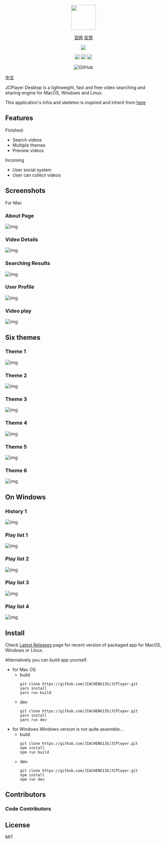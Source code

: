 <p align="center">
<img width='80px;' height="80px;" src='https://github.com/JIACHENG135/Electron-React-Book-Searcher/blob/master/assets/app-icon/app-icon%40128.png'>
</p>
<p align="center">
<a href="http://jcplayer.me/" target="_blank">官网</a>
<a href="https://github.com/jiacheng135/JCPlayer/issues" target="_blank">反馈</a>
</p>
<p align="center">
<img src="https://forthebadge.com/images/badges/built-with-love.svg">
<p>
<p align="center">
<img src="https://aleen42.github.io/badges/src/react.svg">
<img src="https://aleen42.github.io/badges/src/typescript.svg">
<img src="https://aleen42.github.io/badges/src/webpack.svg">
</p>
<p align="center">
<img alt="GitHub" src="https://github.com/JIACHENG135/JCPlayer/workflows/Build%20Electron%20App%20For%20Win/Mac/badge.svg?branch=v1.0.10">
</p>


<p><a href="https://github.com/JIACHENG135/JCPlayer/blob/master/README.zh-cn.md">中文</a></p>
JCPlayer Desktop is a lightweight, fast and free video searching and sharing engine for MacOS, Windows and Linux.

This application's infra and skeleton is inspired and inherit from <a href="https://github.com/lanten/electron-antd"> here </a>

## Features

Finished:

- Search videos
- Multiple themes
- Preview videos

Incoming
- User social system
- User can collect videos

## Screenshots
For Mac
### About Page
![img](https://github.com/JIACHENG135/JCPlayer/blob/master/assets/demo-jpg/About.png)
### Video Details
![img](https://github.com/JIACHENG135/JCPlayer/blob/master/assets/demo-jpg/Details.png)
### Searching Results
![img](https://github.com/JIACHENG135/JCPlayer/blob/master/assets/demo-jpg/Results.png)
### User Profile
![img](https://github.com/JIACHENG135/JCPlayer/blob/master/assets/demo-jpg/UserPage.png)
### Video play
![img](https://github.com/JIACHENG135/JCPlayer/blob/master/assets/demo-jpg/Play.png)

## Six themes
### Theme 1
![img](https://github.com/JIACHENG135/JCPlayer/blob/master/assets/demo-jpg/Theme1.png)
### Theme 2
![img](https://github.com/JIACHENG135/JCPlayer/blob/master/assets/demo-jpg/Theme2.png)
### Theme 3
![img](https://github.com/JIACHENG135/JCPlayer/blob/master/assets/demo-jpg/Theme3.png)
### Theme 4
![img](https://github.com/JIACHENG135/JCPlayer/blob/master/assets/demo-jpg/Theme4.png)
### Theme 5
![img](https://github.com/JIACHENG135/JCPlayer/blob/master/assets/demo-jpg/Theme5.png)
### Theme 6
![img](https://github.com/JIACHENG135/JCPlayer/blob/master/assets/demo-jpg/Theme7.png)

## On Windows
### History 1
![img](https://github.com/JIACHENG135/JCPlayer/blob/master/assets/demo-jpg/History-win-1.jpg)
### Play list 1
![img](https://github.com/JIACHENG135/JCPlayer/blob/master/assets/demo-jpg/PlayList-win-1.jpg)
### Play list 2
![img](https://github.com/JIACHENG135/JCPlayer/blob/master/assets/demo-jpg/PlayList-win-2.jpg)
### Play list 3
![img](https://github.com/JIACHENG135/JCPlayer/blob/master/assets/demo-jpg/PlayList-win-3.jpg)
### Play list 4
![img](https://github.com/JIACHENG135/JCPlayer/blob/master/assets/demo-jpg/PlayList-win-4.jpg)




## Install

Check [Latest Releases](https://github.com/JIACHENG135/JCPlayer/releases) page for recent version of packaged app for MacOS, Windows or Linux.

Alternatively you can build app yourself.

- for Mac OS
  - build
    ```
    git clone https://github.com/JIACHENG135/JCPlayer.git
    yarn install
    yarn run build
    ```
  - dev
    ```
    git clone https://github.com/JIACHENG135/JCPlayer.git
    yarn install
    yarn run dev
    ```
- for Windows Windows version is not quite assemble...
  - build
    ```
    git clone https://github.com/JIACHENG135/JCPlayer.git
    npm install
    npm run build
    ```
  - dev
    ```
    git clone https://github.com/JIACHENG135/JCPlayer.git
    npm install
    npm run dev
    ```

## Contributors

### Code Contributors

## License

MIT
